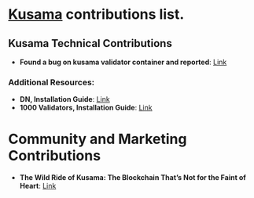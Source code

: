 # [Kusama](https://kusama.network/) contributions list. 

## Kusama Technical Contributions
- **Found a bug on kusama validator container and reported**: [Link](https://github.com/paritytech/polkadot-sdk/issues/2744)

### Additional Resources:
- **DN, Installation Guide**: [Link](https://github.com/nokogirisrv/kusama_decentralized_nodes)
- **1000 Validators, Installation Guide**: [Link](https://github.com/nokogirisrv/kusama_1000_validator_guide)

# Community and Marketing Contributions
- **The Wild Ride of Kusama: The Blockchain That’s Not for the Faint of Heart**: [Link](https://medium.com/@nokogirisrv/the-wild-ride-of-kusama-the-blockchain-thats-not-for-the-faint-of-heart-9d28b8e0217f)
